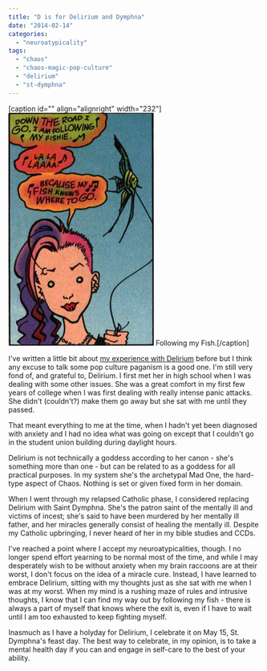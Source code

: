 ```yaml
---
title: "D is for Delirium and Dymphna"
date: "2014-02-14"
categories: 
  - "neuroatypicality"
tags: 
  - "chaos"
  - "chaos-magic-pop-culture"
  - "delirium"
  - "st-dymphna"
---
```


\[caption id="" align="alignright" width="232"\]![A young woman with multicolored hair and a fish on a string.](images/d31c1-6a00d834530cec69e20147e0a1d8cd970b-320wi.png) Following my Fish.\[/caption\]

I've written a little bit about [my experience with Delirium](http://jackadreams.info/2013/09/30/the-mad-one-and-the-lucky-one/ "the Mad One and the Lucky One") before but I think any excuse to talk some pop culture paganism is a good one. I'm still very fond of, and grateful to, Delirium. I first met her in high school when I was dealing with some other issues. She was a great comfort in my first few years of college when I was first dealing with really intense panic attacks. She didn't (couldn't?) make them go away but she sat with me until they passed.

That meant everything to me at the time, when I hadn't yet been diagnosed with anxiety and I had no idea what was going on except that I couldn't go in the student union building during daylight hours.

Delirium is not technically a goddess according to her canon - she's something more than one - but can be related to as a goddess for all practical purposes. In my system she's the archetypal Mad One, the hard-type aspect of Chaos. Nothing is set or given fixed form in her domain.

When I went through my relapsed Catholic phase, I considered replacing Delirium with Saint Dymphna. She's the patron saint of the mentally ill and victims of incest; she's said to have been murdered by her mentally ill father, and her miracles generally consist of healing the mentally ill. Despite my Catholic upbringing, I never heard of her in my bible studies and CCDs.

I've reached a point where I accept my neuroatypicalities, though. I no longer spend effort yearning to be normal most of the time, and while I may desperately wish to be without anxiety when my brain raccoons are at their worst, I don't focus on the idea of a miracle cure. Instead, I have learned to embrace Delirium, sitting with my thoughts just as she sat with me when I was at my worst. When my mind is a rushing maze of rules and intrusive thoughts, I know that I can find my way out by following my fish - there is always a part of myself that knows where the exit is, even if I have to wait until I am too exhausted to keep fighting myself.

Inasmuch as I have a holyday for Delirium, I celebrate it on May 15, St. Dymphna's feast day. The best way to celebrate, in my opinion, is to take a mental health day if you can and engage in self-care to the best of your ability.
